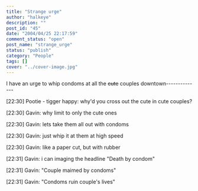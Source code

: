 ```yaml
---
title: "Strange urge"
author: "halkeye"
description: ""
post_id: "45"
date: "2004/04/25 22:17:59"
comment_status: "open"
post_name: "strange_urge"
status: "publish"
category: "People"
tags: []
cover: "../cover-image.jpg"
---
```


I have an urge to whip condoms at all the <s>cute</s> couples downtown--------------  

[22:30] Pootie - tigger happy: why'd you cross out the cute in cute couples?  

[22:30] Gavin: why limit to only the cute ones  

[22:30] Gavin: lets take them all out with condoms  

[22:30] Gavin: just whip it at them at high speed  

[22:30] Gavin: like a paper cut, but with rubber  

[22:31] Gavin: i can imaging the headline "Death by condom"  

[22:31] Gavin: "Couple maimed by condoms"  

[22:31] Gavin: "Condoms ruin couple's lives"